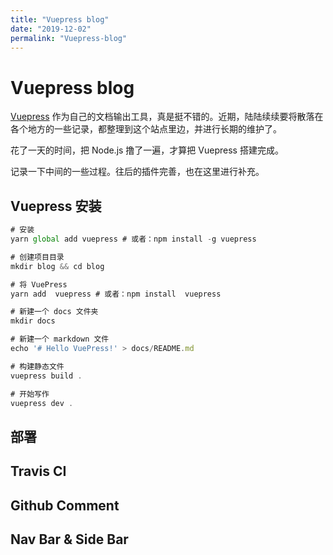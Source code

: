 ```yaml
---
title: "Vuepress blog"
date: "2019-12-02"
permalink: "Vuepress-blog"
---
```


# Vuepress blog

[Vuepress](https://vuepress.vuejs.org/zh/guide/) 作为自己的文档输出工具，真是挺不错的。近期，陆陆续续要将散落在各个地方的一些记录，都整理到这个站点里边，并进行长期的维护了。

花了一天的时间，把 Node.js 撸了一遍，才算把 Vuepress 搭建完成。

记录一下中间的一些过程。往后的插件完善，也在这里进行补充。

## Vuepress 安装

```js
# 安装
yarn global add vuepress # 或者：npm install -g vuepress

# 创建项目目录
mkdir blog && cd blog

# 将 VuePress
yarn add  vuepress # 或者：npm install  vuepress

# 新建一个 docs 文件夹
mkdir docs

# 新建一个 markdown 文件
echo '# Hello VuePress!' > docs/README.md

# 构建静态文件
vuepress build .

# 开始写作
vuepress dev .

```

## 部署

## Travis CI

## Github Comment

## Nav Bar & Side Bar
